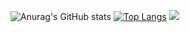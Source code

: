 ![Anurag's GitHub stats](https://github-readme-stats.vercel.app/api?username=php737&show_icons=true&theme=graywhite)
[![Top Langs](https://github-readme-stats.vercel.app/api/top-langs/?username=php737)](https://github.com/php737/)
![]( https://steins-gate-visitor-count.greenhandatsjtu.repl.co/{php737})
